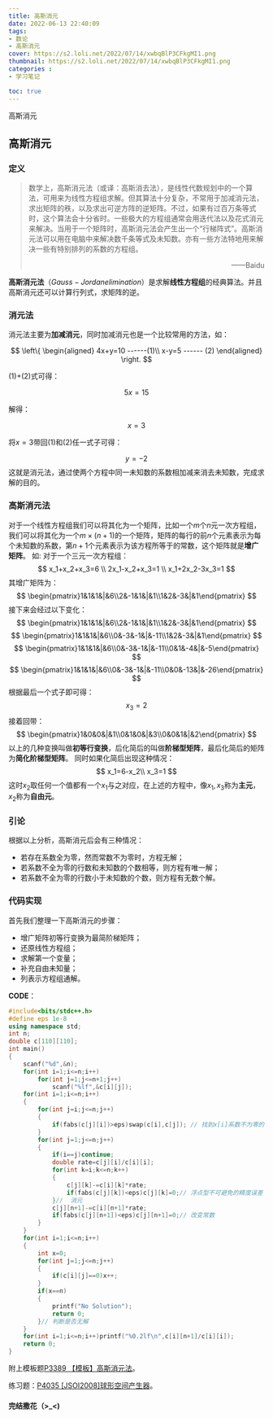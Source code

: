 ```yaml
---
title: 高斯消元
date: 2022-06-13 22:40:09
tags: 
- 数论
- 高斯消元
cover: https://s2.loli.net/2022/07/14/xwbqBlP3CFkgMI1.png
thumbnail: https://s2.loli.net/2022/07/14/xwbqBlP3CFkgMI1.png
categories : 
- 学习笔记

toc: true
---
```



高斯消元


<!-- more -->


## 高斯消元

### 定义

> 数学上，高斯消元法（或译：高斯消去法），是线性代数规划中的一个算法，可用来为线性方程组求解。但其算法十分复杂，不常用于加减消元法，求出矩阵的秩，以及求出可逆方阵的逆矩阵。不过，如果有过百万条等式时，这个算法会十分省时。一些极大的方程组通常会用迭代法以及花式消元来解决。当用于一个矩阵时，高斯消元法会产生出一个“行梯阵式”。高斯消元法可以用在电脑中来解决数千条等式及未知数。亦有一些方法特地用来解决一些有特别排列的系数的方程组。                    <p align="right">——Baidu</p>

**高斯消元法**（$Gauss-Jordan elimination$）是求解**线性方程组**的经典算法。并且高斯消元还可以计算行列式，求矩阵的逆。


### 消元法

消元法主要为**加减消元**，同时加减消元也是一个比较常用的方法，如：

$$
\left\{
\begin{aligned}
4x+y=10  ------(1)\\
x-y=5 ------  (2)
\end{aligned}
\right.
$$

(1)+(2)式可得：

$$
5x=15
$$

解得：

$$
x=3
$$

将$x=3$带回(1)和(2)任一式子可得：

$$
y=-2
$$
这就是消元法，通过使两个方程中同一未知数的系数相加减来消去未知数，完成求解的目的。
### 高斯消元法
对于一个线性方程组我们可以将其化为一个矩阵，比如一个$m$个$n$元一次方程组，我们可以将其化为一个$m \times (n+1)$的一个矩阵，矩阵的每行的前$n$个元素表示为每个未知数的系数，第$n+1$个元素表示为该方程所等于的常数，这个矩阵就是**增广矩阵**。
如:
对于一个三元一次方程组：
$$
x_1+x_2+x_3=6 \\
2x_1-x_2+x_3=1 \\ 
x_1+2x_2-3x_3=1
$$
其增广矩阵为：
$$
\begin{pmatrix}1&1&1&|&6\\2&-1&1&|&1\\1&2&-3&|&1\end{pmatrix}
$$
接下来会经过以下变化：
$$
\begin{pmatrix}1&1&1&|&6\\2&-1&1&|&1\\1&2&-3&|&1\end{pmatrix}
$$
$$
\begin{pmatrix}1&1&1&|&6\\0&-3&-1&|&-11\\1&2&-3&|&1\end{pmatrix}
$$
$$
\begin{pmatrix}1&1&1&|&6\\0&-3&-1&|&-11\\0&1&-4&|&-5\end{pmatrix}
$$
$$
\begin{pmatrix}1&1&1&|&6\\0&-3&-1&|&-11\\0&0&-13&|&-26\end{pmatrix}
$$
根据最后一个式子即可得：
$$
x_3=2
$$
接着回带：
$$
\begin{pmatrix}1&0&0&|&1\\0&1&0&|&3\\0&0&1&|&2\end{pmatrix}
$$
以上的几种变换叫做**初等行变换**，后化简后的叫做**阶梯型矩阵**，最后化简后的矩阵为**简化阶梯型矩阵**。
同时如果化简后出现这种情况：
$$
x_1=6-x_2\\
x_3=1
$$
这时$x_2$取任何一个值都有一个$x_1$与之对应，在上述的方程中，像$x_1,x_3$称为**主元**，$x_2$称为**自由元**。
### 引论
根据以上分析，高斯消元后会有三种情况：
- 若存在系数全为零，然而常数不为零时，方程无解；
- 若系数不全为零的行数和未知数的个数相等，则方程有唯一解；
- 若系数不全为零的行数小于未知数的个数，则方程有无数个解。
### 代码实现
首先我们整理一下高斯消元的步骤：
- 增广矩阵初等行变换为最简阶梯矩阵；
- 还原线性方程组；
- 求解第一个变量；
- 补充自由未知量；
- 列表示方程组通解。

**CODE**：
~~~c++
#include<bits/stdc++.h>
#define eps 1e-8
using namespace std;
int n;
double c[110][110];
int main()
{
    scanf("%d",&n);
    for(int i=1;i<=n;i++)
        for(int j=1;j<=n+1;j++)
            scanf("%lf",&c[i][j]);
    for(int i=1;i<=n;i++)
    {
        for(int j=i;j<=n;j++)
        {
            if(fabs(c[j][i])>eps)swap(c[i],c[j]); // 找到x[i]系数不为零的方程
        }
        for(int j=1;j<=n;j++)
        {
        	if(i==j)continue;
            double rate=c[j][i]/c[i][i];
            for(int k=i;k<=n;k++)
            {
                c[j][k]-=c[i][k]*rate;
                if(fabs(c[j][k])<eps)c[j][k]=0;// 浮点型不可避免的精度误差
            }//  消元
            c[j][n+1]-=c[i][n+1]*rate;
            if(fabs(c[j][n+1])<eps)c[j][n+1]=0;// 改变常数
        }
    }
    for(int i=1;i<=n;i++)
    {
    	int x=0;
    	for(int j=1;j<=n;j++)
    	{
    		if(c[i][j]==0)x++;
		}
		if(x==n)
		{
			printf("No Solution");
			return 0;
		}// 判断是否无解
	}
    for(int i=1;i<=n;i++)printf("%0.2lf\n",c[i][n+1]/c[i][i]);
    return 0;
}

~~~
附上模板题[P3389 【模板】高斯消元法](https://www.luogu.com.cn/problem/P3389)。

练习题：[P4035 [JSOI2008]球形空间产生器](https://www.luogu.com.cn/problem/P4035)。
#### 完结撒花（>_<)
